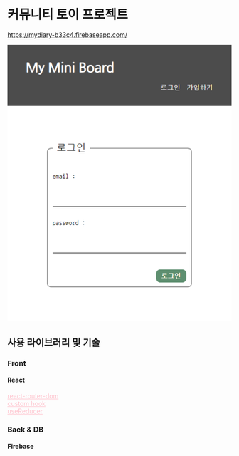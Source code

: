 # 커뮤니티 토이 프로젝트

https://mydiary-b33c4.firebaseapp.com/

![](/assets/images/readme/2022-12-17-13-36-21.png)


## 사용 라이브러리 및 기술

### Front
#### React
<a href="#1" style="color:pink">react-router-dom</a>  
<a href="#2" style="color:pink">custom hook</a>  
<a href="#2" style="color:pink">useReducer</a>  



### Back & DB
#### Firebase
